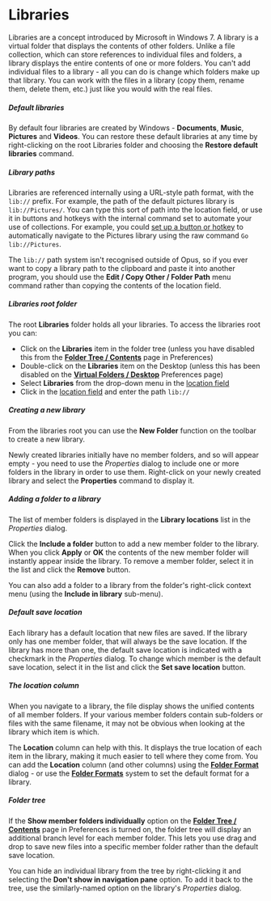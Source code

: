 # Libraries

Libraries are a concept introduced by Microsoft in Windows 7. A library is a virtual folder that displays the contents of other folders. Unlike a file collection, which can store references to individual files and folders, a library displays the entire contents of one or more folders. You can't add individual files to a library - all you can do is change which folders make up that library. You can work with the files in a library (copy them, rename them, delete them, etc.) just like you would with the real files.

##### Default libraries

By default four libraries are created by Windows - **Documents**, **Music**, **Pictures** and **Videos**. You can restore these default libraries at any time by right-clicking on the root Libraries folder and choosing the **Restore default libraries** command.

##### Library paths

Libraries are referenced internally using a URL-style path format, with the `lib://` prefix. For example, the path of the default pictures library is `lib://Pictures/`. You can type this sort of path into the location field, or use it in buttons and hotkeys with the internal command set to automate your use of collections. For example, you could [set up a button or hotkey](/Manual/customize/creating_your_own_buttons/README.md) to automatically navigate to the Pictures library using the raw command `Go lib://Pictures`.

The `lib://` path system isn't recognised outside of Opus, so if you ever want to copy a library path to the clipboard and paste it into another program, you should use the **Edit / Copy Other / Folder Path** menu command rather than copying the contents of the location field.

##### Libraries root folder

The root **Libraries** folder holds all your libraries. To access the libraries root you can:

- Click on the **Libraries** item in the folder tree (unless you have disabled this from the **[Folder Tree / Contents](/Manual/preferences/preferences_categories/folder_tree/contents.md)** page in Preferences)
- Double-click on the **Libraries** item on the Desktop (unless this has been disabled on the **[Virtual Folders / Desktop](/Manual/preferences/preferences_categories/folders/virtual_folders/desktop.md)** Preferences page)
- Select **Libraries** from the drop-down menu in the [location field](../the_lister/navigation/breadcrumbs_location_field.md)
- Click in the [location field](../the_lister/navigation/breadcrumbs_location_field.md) and enter the path `lib://`

##### Creating a new library

From the libraries root you can use the **New Folder** function on the toolbar to create a new library.

Newly created libraries initially have no member folders, and so will appear empty - you need to use the *Properties* dialog to include one or more folders in the library in order to use them. Right-click on your newly created library and select the **Properties** command to display it.

##### Adding a folder to a library

The list of member folders is displayed in the **Library locations** list in the *Properties* dialog.

Click the **Include a folder** button to add a new member folder to the library. When you click **Apply** or **OK** the contents of the new member folder will instantly appear inside the library. To remove a member folder, select it in the list and click the **Remove** button.

You can also add a folder to a library from the folder's right-click context menu (using the **Include in library** sub-menu).

##### Default save location

Each library has a default location that new files are saved. If the library only has one member folder, that will always be the save location. If the library has more than one, the default save location is indicated with a checkmark in the *Properties* dialog. To change which member is the default save location, select it in the list and click the **Set save location** button.

##### The location column

When you navigate to a library, the file display shows the unified contents of all member folders. If your various member folders contain sub-folders or files with the same filename, it may not be obvious when looking at the library which item is which.

The **Location** column can help with this. It displays the true location of each item in the library, making it much easier to tell where they come from. You can add the **Location** column (and other columns) using the **[Folder Format](../folder_options/README.md)** dialog - or use the **[Folder Formats](../folder_options/folder_formats.md)** system to set the default format for a library.

##### Folder tree

If the **Show member folders individually** option on the **[Folder Tree / Contents](/Manual/preferences/preferences_categories/folder_tree/contents.md)** page in Preferences is turned on, the folder tree will display an additional branch level for each member folder. This lets you use drag and drop to save new files into a specific member folder rather than the default save location.

You can hide an individual library from the tree by right-clicking it and selecting the **Don't show in navigation pane** option. To add it back to the tree, use the similarly-named option on the library's *Properties* dialog.
